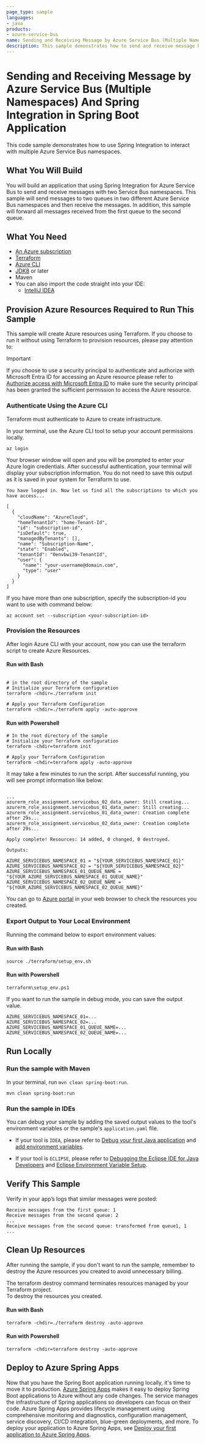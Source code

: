 ```yaml
---
page_type: sample
languages:
- java
products:
- azure-service-bus
name: Sending and Receiving Message by Azure Service Bus (Multiple Namespaces) And Spring Integration in Spring Boot Application
description: This sample demonstrates how to send and receive message by Azure Service Bus (multiple namespaces) and Spring Integration in Spring Boot application.
---
```


# Sending and Receiving Message by Azure Service Bus (Multiple Namespaces) And Spring Integration in Spring Boot Application

This code sample demonstrates how to use Spring Integration to interact with multiple Azure Service Bus namespaces. 

## What You Will Build

You will build an application that using Spring Integration for Azure Service Bus to send and receive messages with two Service Bus namespaces.
This sample will send messages to two queues in two different Azure Service Bus namespaces and then receive the messages.
In addition, this sample will forward all messages received from the first queue to the second queue.

## What You Need

- [An Azure subscription](https://azure.microsoft.com/free/)
- [Terraform](https://www.terraform.io/)
- [Azure CLI](https://docs.microsoft.com/cli/azure/install-azure-cli)
- [JDK8](https://www.oracle.com/java/technologies/downloads/) or later
- Maven
- You can also import the code straight into your IDE:
    - [IntelliJ IDEA](https://www.jetbrains.com/idea/download)

## Provision Azure Resources Required to Run This Sample
This sample will create Azure resources using Terraform. If you choose to run it without using Terraform to provision resources, please pay attention to:
> [!IMPORTANT]  
> If you choose to use a security principal to authenticate and authorize with Microsoft Entra ID for accessing an Azure resource
> please refer to [Authorize access with Microsoft Entra ID](https://learn.microsoft.com/azure/developer/java/spring-framework/authorize-access-with-microsoft-entra-id) to make sure the security principal has been granted the sufficient permission to access the Azure resource.

### Authenticate Using the Azure CLI
Terraform must authenticate to Azure to create infrastructure.

In your terminal, use the Azure CLI tool to setup your account permissions locally.

```shell
az login
```

Your browser window will open and you will be prompted to enter your Azure login credentials. After successful authentication, your terminal will display your subscription information. You do not need to save this output as it is saved in your system for Terraform to use.

```shell
You have logged in. Now let us find all the subscriptions to which you have access...

[
  {
    "cloudName": "AzureCloud",
    "homeTenantId": "home-Tenant-Id",
    "id": "subscription-id",
    "isDefault": true,
    "managedByTenants": [],
    "name": "Subscription-Name",
    "state": "Enabled",
    "tenantId": "0envbwi39-TenantId",
    "user": {
      "name": "your-username@domain.com",
      "type": "user"
    }
  }
]
```

If you have more than one subscription, specify the subscription-id you want to use with command below:
```shell
az account set --subscription <your-subscription-id>
```

### Provision the Resources

After login Azure CLI with your account, now you can use the terraform script to create Azure Resources.

#### Run with Bash

```shell

# in the root directory of the sample
# Initialize your Terraform configuration
terraform -chdir=./terraform init

# Apply your Terraform Configuration
terraform -chdir=./terraform apply -auto-approve

```

#### Run with Powershell

```shell
# In the root directory of the sample
# Initialize your Terraform configuration
terraform -chdir=terraform init

# Apply your Terraform Configuration
terraform -chdir=terraform apply -auto-approve

```

It may take a few minutes to run the script. After successful running, you will see prompt information like below:

```shell

...
azurerm_role_assignment.servicebus_02_data_owner: Still creating... 
azurerm_role_assignment.servicebus_01_data_owner: Still creating... 
azurerm_role_assignment.servicebus_01_data_owner: Creation complete after 29s... 
azurerm_role_assignment.servicebus_02_data_owner: Creation complete after 29s... 

Apply complete! Resources: 14 added, 0 changed, 0 destroyed.

Outputs:

AZURE_SERVICEBUS_NAMESPACE_01 = "${YOUR_SERVICEBUS_NAMESPACE_01}"
AZURE_SERVICEBUS_NAMESPACE_02 = "${YOUR_SERVICEBUS_NAMESPACE_02}"
AZURE_SERVICEBUS_NAMESPACE_01_QUEUE_NAME = "${YOUR_AZURE_SERVICEBUS_NAMESPACE_01_QUEUE_NAME}"
AZURE_SERVICEBUS_NAMESPACE_02_QUEUE_NAME = "${YOUR_AZURE_SERVICEBUS_NAMESPACE_02_QUEUE_NAME}"
```

You can go to [Azure portal](https://ms.portal.azure.com/) in your web browser to check the resources you created.

### Export Output to Your Local Environment
Running the command below to export environment values:

#### Run with Bash

```shell
source ./terraform/setup_env.sh
```

#### Run with Powershell

```shell
terraform\setup_env.ps1
```

If you want to run the sample in debug mode, you can save the output value.

```shell
AZURE_SERVICEBUS_NAMESPACE_01=...
AZURE_SERVICEBUS_NAMESPACE_02=...
AZURE_SERVICEBUS_NAMESPACE_01_QUEUE_NAME=...
AZURE_SERVICEBUS_NAMESPACE_02_QUEUE_NAME=...
```

## Run Locally

### Run the sample with Maven

In your terminal, run `mvn clean spring-boot:run`.

```shell
mvn clean spring-boot:run
```

### Run the sample in IDEs

You can debug your sample by adding the saved output values to the tool's environment variables or the sample's `application.yaml` file.

* If your tool is `IDEA`, please refer to [Debug your first Java application](https://www.jetbrains.com/help/idea/debugging-your-first-java-application.html) and [add environment variables](https://www.jetbrains.com/help/objc/add-environment-variables-and-program-arguments.html#add-environment-variables).

* If your tool is `ECLIPSE`, please refer to [Debugging the Eclipse IDE for Java Developers](https://www.eclipse.org/community/eclipse_newsletter/2017/june/article1.php) and [Eclipse Environment Variable Setup](https://examples.javacodegeeks.com/desktop-java/ide/eclipse/eclipse-environment-variable-setup-example/).

## Verify This Sample


Verify in your app’s logs that similar messages were posted:
```shell
Receive messages from the first queue: 1
Receive messages from the second queue: 2
...
Receive messages from the second queue: transformed from queue1, 1
...
```


## Clean Up Resources
After running the sample, if you don't want to run the sample, remember to destroy the Azure resources you created to avoid unnecessary billing.

The terraform destroy command terminates resources managed by your Terraform project.   
To destroy the resources you created.

#### Run with Bash

```shell
terraform -chdir=./terraform destroy -auto-approve
```

#### Run with Powershell

```shell
terraform -chdir=terraform destroy -auto-approve
```

## Deploy to Azure Spring Apps

Now that you have the Spring Boot application running locally, it's time to move it to production. [Azure Spring Apps](https://learn.microsoft.com/azure/spring-apps/overview) makes it easy to deploy Spring Boot applications to Azure without any code changes. The service manages the infrastructure of Spring applications so developers can focus on their code. Azure Spring Apps provides lifecycle management using comprehensive monitoring and diagnostics, configuration management, service discovery, CI/CD integration, blue-green deployments, and more. To deploy your application to Azure Spring Apps, see [Deploy your first application to Azure Spring Apps](https://learn.microsoft.com/azure/spring-apps/quickstart?tabs=Azure-CLI).
